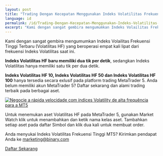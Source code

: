 ```yaml
---
layout: post
title: "Trading Dengan Kecepatan Menggunakan Indeks Volatilitas Frekuensi Tinggi MT5"
language: id
permalink: /id/Trading-Dengan-Kecepatan-Menggunakan-Indeks-Volatilitas-Frekuensi-Tinggi-MT5/
excerpt: "Kami dengan sangat gembira mengumumkan Indeks Volailitas Frekuensi Tinggi Terbaru (Volatilitas HF) yang beroperasi empat kali lipat dari frekuensi Indeks Volatilitas saat ini..."
---
```

Kami dengan sangat gembira mengumumkan Indeks Volailitas Frekuensi Tinggi Terbaru (Volatilitas HF) yang beroperasi empat kali lipat dari frekuensi Indeks Volatilitas saat ini.

<strong>Indeks Volatilitas HF baru memiliki dua tik per detik</strong>, sedangkan Indeks Volatilitas hanya memiliki satu tik per dua detik.

<strong>Indeks Volatilitas HF 10, Indeks Volatilitas HF 50 dan Indeks Volatilitas HF 100</strong> hanya tersedia secara exlusif pada platform trading MetaTrader 5. Anda belum memiliki akun MetaTrader 5? Daftar sekarang dan alami trading terbaik pada berbagai aset.

<p class="p--action"><a href="http://info.binary.com/2ffxA1C"><img src="{{site.baseurl }}/images/08-nov-16-2.jpg" alt="Negocie a rápida velocidade com índices Volatility de alta frequência para a MT5"></a></p>

Untuk menemukan aset Volatilitas HF pada MetaTrader 5, gunakan Market Watch klik untuk menambahkan dan ketik nama kelas aset. Tambahkan setiap aset pada daftar Simbol dan klik dua kali untuk membuat order.

Anda menyukai Indeks Volatilitas Frekuensi Tinggi MT5? Kirimkan pendapat Anda ke <a href="mailto:marketing@binary.com">marketing@binary.com</a>
 
<p class="p--action"><a class="button" href="http://info.binary.com/2ffxA1C"><span>Daftar Sekarang</span></a></p>



